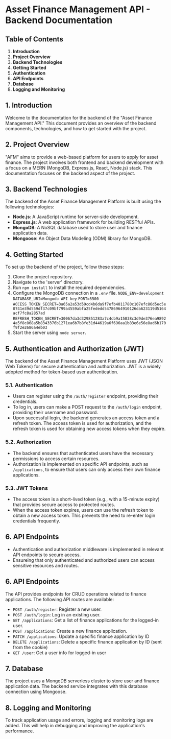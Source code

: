 # Asset Finance Management API - Backend Documentation

## Table of Contents
1. **Introduction**
2. **Project Overview**
3. **Backend Technologies**
4. **Getting Started**
5. **Authentication**
6. **API Endpoints**
7. **Database**
8. **Logging and Monitoring**

## 1. Introduction
Welcome to the documentation for the backend of the "Asset Finance Management API." This document provides an overview of the backend components, technologies, and how to get started with the project.

## 2. Project Overview
"AFM" aims to provide a web-based platform for users to apply for asset finance. The project involves both frontend and backend development with a focus on a MERN (MongoDB, Express.js, React, Node.js) stack. This documentation focuses on the backend aspect of the project.

## 3. Backend Technologies
The backend of the Asset Finance Management Platform is built using the following technologies:
- **Node.js**: A JavaScript runtime for server-side development.
- **Express.js**: A web application framework for building RESTful APIs.
- **MongoDB**: A NoSQL database used to store user and finance application data.
- **Mongoose**: An Object Data Modeling (ODM) library for MongoDB.

## 4. Getting Started
To set up the backend of the project, follow these steps:
1. Clone the project repository.
2. Navigate to the 'server' directory.
3. Run `npm install` to install the required dependencies.
4. Configure the MongoDB connection in a `.env` file.
    `NODE_ENV=development`
    `DATABASE_URI=Mongodb API key`
    `PORT=5500`
    `ACCESS_TOKEN_SECRET=3a65a2a53d59cd4b6da9f7efb4011780c107efc86d5ec5e0741e39d559df37c09bf799a4559abfa25fededd54786964910126da623119d5164acf7fc8a2857ad`
    `REFRESH_TOKEN_SECRET=30067da3d329851283a7c4cb9a15038c3d9de376ea98924a5f8c868a5b8343376b1271ea6b7b8fe31d44619a6f696aa1b83e6e56e8ad6b170f9f2e2686a4eb03`
5. Start the server using `node server`.

## 5. Authentication and Authorization (JWT)
The backend of the Asset Finance Management Platform uses JWT (JSON Web Tokens) for secure authentication and authorization. JWT is a widely adopted method for token-based user authentication.

### 5.1. Authentication
- Users can register using the `/auth/register` endpoint, providing their credentials.
- To log in, users can make a POST request to the `/auth/login` endpoint, providing their username and password.
- Upon successful login, the backend generates an access token and a refresh token. The access token is used for authorization, and the refresh token is used for obtaining new access tokens when they expire.

### 5.2. Authorization
- The backend ensures that authenticated users have the necessary permissions to access certain resources.
- Authorization is implemented on specific API endpoints, such as `/applications`, to ensure that users can only access their own finance applications.

### 5.3. JWT Tokens
- The access token is a short-lived token (e.g., with a 15-minute expiry) that provides secure access to protected routes.
- When the access token expires, users can use the refresh token to obtain a new access token. This prevents the need to re-enter login credentials frequently.

## 6. API Endpoints
- Authentication and authorization middleware is implemented in relevant API endpoints to secure access.
- Ensureing that only authenticated and authorized users can access sensitive resources and routes.

## 6. API Endpoints
The API provides endpoints for CRUD operations related to finance applications. The following API routes are available:
- `POST /auth/register`: Register a new user.
- `POST /auth/login`: Log in an existing user.
- `GET /applications`: Get a list of finance applications for the logged-in user.
- `POST /applications`: Create a new finance application.
- `PATCH /applications`: Update a specific finance application by ID
- `DELETE /applications`: Delete a specific finance application by ID (sent from the cookie)
- `GET /user`: Get a user info for logged-in user

## 7. Database
The project uses a MongoDB serverless cluster to store user and finance application data. The backend service integrates with this database connection using Mongoose.

## 8. Logging and Monitoring
To track application usage and errors, logging and monitoring logs are added. This will help in debugging and improving the application's performance.